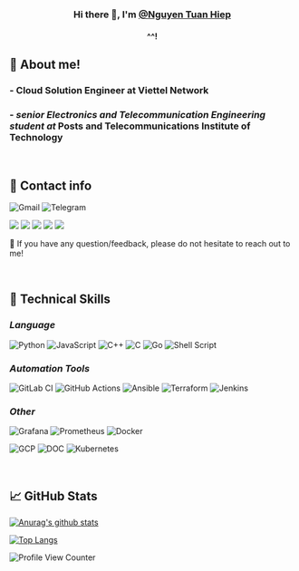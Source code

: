 <h3 align="center">
Hi there  👋, I'm <a href="#" target="_blank" rel="noreferrer">@Nguyen Tuan Hiep</a>
</h3>

<h4 align="center">
^^!
</h4>

## 🔭 **About me!**

### - **Cloud Solution Engineer** at **Viettel Network**

### - *senior Electronics and Telecommunication Engineering student at* **Posts and Telecommunications Institute of Technology**

</br>

## 🤝 **Contact info**

![Gmail](https://img.shields.io/badge/Gmail-hiepnguyentuan1002%40gmail.com-red)
![Telegram](https://img.shields.io/badge/Telegram-%40tuanhiep201-informational)

[<img src="https://img.shields.io/badge/linkedin-%230077B5.svg?style=for-the-badge&logo=linkedin&logoColor=white">](<https://www.linkedin.com/in/hiepnt-h2001a201>)
[<img src="https://img.shields.io/badge/GitLab-330F63?style=for-the-badge&logo=gitlab&logoColor=white">](<https://gitlab.com/ithaquaKr>)
[<img src="https://img.shields.io/badge/GitHub-100000?style=for-the-badge&logo=github&logoColor=white">](<https://github.com/ithaquaKr>)
[<img src="https://img.shields.io/badge/-Hackerrank-2EC866?style=for-the-badge&logo=HackerRank&logoColor=white">](<https://www.hackerrank.com/hiepnguyentuan11>)
[<img src="https://img.shields.io/badge/LeetCode-000000?style=for-the-badge&logo=LeetCode&logoColor=#d16c06">](<https://leetcode.com/ithaquaKr/>)

💬 If you have any question/feedback, please do not hesitate to reach out to me!

</br>

## 💼 **Technical Skills**

### *Language*

![Python](https://img.shields.io/badge/Python-3776AB?style=for-the-badge&logo=python&logoColor=white)
![JavaScript](https://img.shields.io/badge/JavaScript-F7DF1E?style=for-the-badge&logo=javascript&logoColor=black)
![C++](https://img.shields.io/badge/C%2B%2B-00599C?style=for-the-badge&logo=c%2B%2B&logoColor=white)
![C](https://img.shields.io/badge/C-00599C?style=for-the-badge&logo=c&logoColor=white)
![Go](https://img.shields.io/badge/go-%2300ADD8.svg?style=for-the-badge&logo=go&logoColor=white)
![Shell Script](https://img.shields.io/badge/shell_script-%23121011.svg?style=for-the-badge&logo=gnu-bash&logoColor=white)

### *Automation Tools*

![GitLab CI](https://img.shields.io/badge/gitlab%20ci-%23181717.svg?style=for-the-badge&logo=gitlab&logoColor=white)
![GitHub Actions](https://img.shields.io/badge/github%20actions-%232671E5.svg?style=for-the-badge&logo=githubactions&logoColor=white)
![Ansible](https://img.shields.io/badge/ansible-%231A1918.svg?style=for-the-badge&logo=ansible&logoColor=white)
![Terraform](https://img.shields.io/badge/terraform-%235835CC.svg?style=for-the-badge&logo=terraform&logoColor=white)
![Jenkins](https://img.shields.io/badge/jenkins-%232C5263.svg?style=for-the-badge&logo=jenkins&logoColor=white)

### *Other*
  
![Grafana](https://img.shields.io/badge/grafana-%23F46800.svg?style=for-the-badge&logo=grafana&logoColor=white)
![Prometheus](https://img.shields.io/badge/Prometheus-E6522C?style=for-the-badge&logo=Prometheus&logoColor=white)
![Docker](https://img.shields.io/badge/docker-%230db7ed.svg?style=for-the-badge&logo=docker&logoColor=white)

![GCP](https://img.shields.io/badge/Google_Cloud-4285F4?style=for-the-badge&logo=google-cloud&logoColor=white)
![DOC](https://img.shields.io/badge/Digital_Ocean-0080FF?style=for-the-badge&logo=DigitalOcean&logoColor=white)
![Kubernetes](https://img.shields.io/badge/kubernetes-%23326ce5.svg?style=for-the-badge&logo=kubernetes&logoColor=white)

</br>

## 📈 GitHub Stats

[![Anurag's github stats](https://github-readme-stats.vercel.app/api?username=ithaquaKr)](https://github.com/ithaquaKr)

[![Top Langs](https://github-readme-stats.vercel.app/api/top-langs/?username=ithaquaKr&layout=compact)](https://github.com/ithaquaKr)

![Profile View Counter](https://komarev.com/ghpvc/?username=ithaquaKr)
